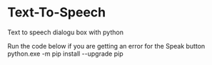 # Text-To-Speech
Text to speech dialogu box with python

Run the code below if you are getting an error for the Speak button
 python.exe -m pip install --upgrade pip
